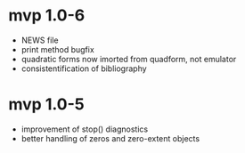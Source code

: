 # mvp 1.0-6

- NEWS file
- print method bugfix
- quadratic forms now imorted from quadform, not emulator
- consistentification of bibliography


# mvp 1.0-5

- improvement of stop() diagnostics
- better handling of zeros and zero-extent objects


